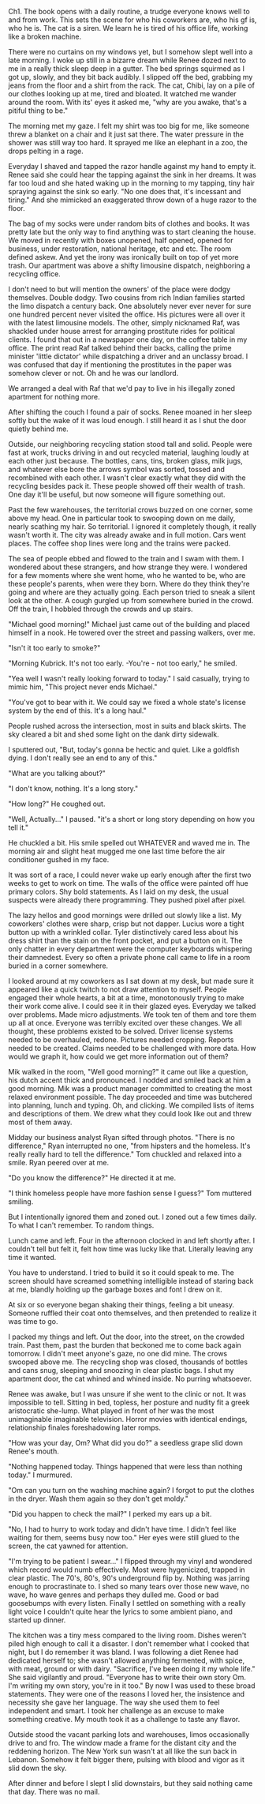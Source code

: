 Ch1. The book opens with a daily routine, a trudge everyone knows well to and from work. This sets the scene for who his coworkers are, who his gf is, who he is. The cat is a siren. We learn he is tired of his office life, working like a broken machine.






There were no curtains on my windows yet, but I somehow slept well into a late morning. I woke up still in a bizarre dream while Renee dozed next to me in a really thick sleep deep in a gutter. The bed springs squirmed as I got up, slowly, and they bit back audibly. I slipped off the bed, grabbing my jeans from the floor and a shirt from the rack. The cat, Chibi, lay on a pile of our clothes looking up at me, tired and bloated. It watched me wander around the room. With its' eyes it asked me, "why are you awake, that's a pitiful thing to be."

The morning met my gaze. I felt my shirt was too big for me, like someone threw a blanket on a chair and it just sat there. The water pressure in the shower was still way too hard. It sprayed me like an elephant in a zoo, the drops pelting in a rage.

Everyday I shaved and tapped the razor handle against my hand to empty it. Renee said she could hear the tapping against the sink in her dreams. It was far too loud and she hated waking up in the morning to my tapping, tiny hair spraying against the sink so early. "No one does that, it's incessant and tiring." And she mimicked an exaggerated throw down of a huge razor to the floor.

The bag of my socks were under random bits of clothes and books. It was pretty late but the only way to find anything was to start cleaning the house. We moved in recently with boxes unopened, half opened, opened for business, under restoration, national heritage, etc and etc. The room defined askew. And yet the irony was ironically built on top of yet more trash. Our apartment was above a shifty limousine dispatch, neighboring a recycling office.

I don't need to but will mention the owners' of the place were dodgy themselves. Double dodgy. Two cousins from rich Indian families started the limo dispatch a century back. One absolutely never ever never for sure one hundred percent never visited the office. His pictures were all over it with the latest limousine models. The other, simply nicknamed Raf, was shackled under house arrest for arranging prostitute rides for political clients. I found that out in a newspaper one day, on the coffee table in my office. The print read Raf talked behind their backs, calling the prime minister 'little dictator' while dispatching a driver and an unclassy broad. I was confused that day if mentioning the prostitutes in the paper was somehow clever or not. Oh and he was our landlord.

We arranged a deal with Raf that we'd pay to live in his illegally zoned apartment for nothing more.

After shifting the couch I found a pair of socks. Renee moaned in her sleep softly but the wake of it was loud enough. I still heard it as I shut the door quietly behind me.

Outside, our neighboring recycling station stood tall and solid. People were fast at work, trucks driving in and out recycled material, laughing loudly at each other just because. The bottles, cans, tins, broken glass, milk jugs, and whatever else bore the arrows symbol was sorted, tossed and recombined with each other. I wasn't clear exactly what they did with the recycling besides pack it. These people showed off their wealth of trash. One day it'll be useful, but now someone will figure something out.

Past the few warehouses, the territorial crows buzzed on one corner, some above my head. One in particular took to swooping down on me daily, nearly scathing my hair. So territorial. I ignored it completely though, it really wasn't worth it. The city was already awake and in full motion. Cars went places. The coffee shop lines were long and the trains were packed.

The sea of people ebbed and flowed to the train and I swam with them. I wondered about these strangers, and how strange they were. I wondered for a few moments where she went home, who he wanted to be, who are these people's parents, when were they born. Where do they think they're going and where are they actually going. Each person tried to sneak a silent look at the other. A cough gurgled up from somewhere buried in the crowd. Off the train, I hobbled through the crowds and up stairs.

"Michael good morning!" Michael just came out of the building and placed himself in a nook. He towered over the street and passing walkers, over me.

"Isn't it too early to smoke?"

"Morning Kubrick. It's not too early. -You're - not too early," he smiled.

"Yea well I wasn't really looking forward to today." I said casually, trying to mimic him, "This project never ends Michael."

"You've got to bear with it. We could say we fixed a whole state's license system by the end of this. It's a long haul."

People rushed across the intersection, most in suits and black skirts. The sky cleared a bit and shed some light on the dank dirty sidewalk.

I sputtered out, "But, today's gonna be hectic and quiet. Like a goldfish dying. I don't really see an end to any of this."

"What are you talking about?"

"I don't know, nothing. It's a long story."

"How long?" He coughed out.

"Well, Actually..." I paused. "it's a short or long story depending on how you tell it."

He chuckled a bit. His smile spelled out WHATEVER and waved me in. The morning air and slight heat mugged me one last time before the air conditioner gushed in my face.

It was sort of a race, I could never wake up early enough after the first two weeks to get to work on time. The walls of the office were painted off hue primary colors. Shy bold statements. As I laid on my desk, the usual suspects were already there programming. They pushed pixel after pixel.

The lazy hellos and good mornings were drilled out slowly like a list. My coworkers' clothes were sharp, crisp but not dapper. Lucius wore a tight button up with a wrinkled collar. Tyler distinctively cared less about his dress shirt than the stain on the front pocket, and put a button on it. The only chatter in every department were the computer keyboards whispering their damnedest. Every so often a private phone call came to life in a room buried in a corner somewhere.

I looked around at my coworkers as I sat down at my desk, but made sure it appeared like a quick twitch to not draw attention to myself. People engaged their whole hearts, a bit at a time, monotonously trying to make their work come alive. I could see it in their glazed eyes. Everyday we talked over problems. Made micro adjustments. We took ten of them and tore them up all at once. Everyone was terribly excited over these changes. We all thought, these problems existed to be solved. Driver license systems needed to be overhauled, redone. Pictures needed cropping. Reports needed to be created. Claims needed to be challenged with more data. How would we graph it, how could we get more information out of them?

Mik walked in the room, "Well good morning?" it came out like a question, his dutch accent thick and pronounced. I nodded and smiled back at him a good morning. Mik was a product manager committed to creating the most relaxed environment possible. The day proceeded and time was butchered into planning, lunch and typing. Oh, and clicking. We compiled lists of items and descriptions of them. We drew what they could look like out and threw most of them away.

Midday our business analyst Ryan sifted through photos. "There is no difference," Ryan interrupted no one, "from hipsters and the homeless. It's really really hard to tell the difference." Tom chuckled and relaxed into a smile. Ryan peered over at me.

"Do you know the difference?" He directed it at me.

"I think homeless people have more fashion sense I guess?" Tom muttered smiling.

But I intentionally ignored them and zoned out. I zoned out a few times daily. To what I can't remember. To random things.

Lunch came and left. Four in the afternoon clocked in and left shortly after. I couldn't tell but felt it, felt how time was lucky like that. Literally leaving any time it wanted.

You have to understand. I tried to build it so it could speak to me. The screen should have screamed something intelligible instead of staring back at me, blandly holding up the garbage boxes and font I drew on it.

At six or so everyone began shaking their things, feeling a bit uneasy. Someone ruffled their coat onto themselves, and then pretended to realize it was time to go.

I packed my things and left. Out the door, into the street, on the crowded train. Past them, past the burden that beckoned me to come back again tomorrow. I didn't meet anyone's gaze, no one did mine. The crows swooped above me. The recycling shop was closed, thousands of bottles and cans snug, sleeping and snoozing in clear plastic bags. I shut my apartment door, the cat whined and whined inside. No purring whatsoever.

Renee was awake, but I was unsure if she went to the clinic or not. It was impossible to tell. Sitting in bed, topless, her posture and nudity fit a greek aristocratic she-lump. What played in front of her was the most unimaginable imaginable television. Horror movies with identical endings, relationship finales foreshadowing later romps.

"How was your day, Om? What did you do?" a seedless grape slid down Renee's mouth.

"Nothing happened today. Things happened that were less than nothing today." I murmured.

"Om can you turn on the washing machine again? I forgot to put the clothes in the dryer. Wash them again so they don't get moldy."

"Did you happen to check the mail?" I perked my ears up a bit.

"No, I had to hurry to work today and didn't have time. I didn't feel like waiting for them, seems busy now too." Her eyes were still glued to the screen, the cat yawned for attention.

"I'm trying to be patient I swear..." I flipped through my vinyl and wondered which record would numb effectively. Most were hygenicized, trapped in clear plastic. The 70's, 80's, 90's underground flip by. Nothing was jarring enough to procrastinate to. I shed so many tears over those new wave, no wave, ho wave genres and perhaps they dulled me. Good or bad goosebumps with every listen. Finally I settled on something with a really light voice I couldn't quite hear the lyrics to some ambient piano, and started up dinner.

The kitchen was a tiny mess compared to the living room. Dishes weren't piled high enough to call it a disaster. I don't remember what I cooked that night, but I do remember it was bland. I was following a diet Renee had dedicated herself to; she wasn't allowed anything fermented, with spice, with meat, ground or with dairy. "Sacrifice, I've been doing it my whole life." She said vigilantly and proud. "Everyone has to write their own story Om. I'm writing my own story, you're in it too." By now I was used to these broad statements. They were one of the reasons I loved her, the insistence and necessity she gave her language. The way she used them to feel independent and smart. I took her challenge as an excuse to make something creative. My mouth took it as a challenge to taste any flavor.

Outside stood the vacant parking lots and warehouses, limos occasionally drive to and fro. The window made a frame for the distant city and the reddening horizon. The New York sun wasn't at all like the sun back in Lebanon. Somehow it felt bigger there, pulsing with blood and vigor as it slid down the sky.

After dinner and before I slept I slid downstairs, but they said nothing came that day. There was no mail.
